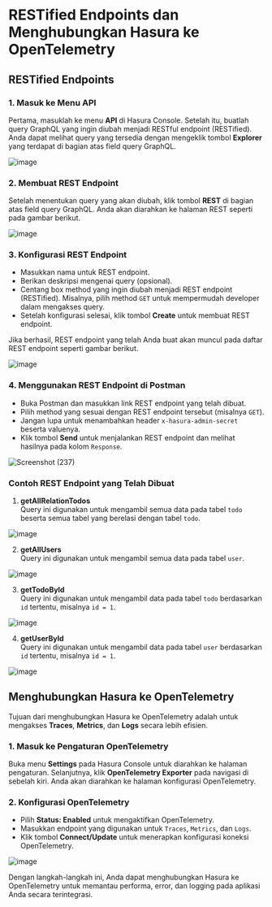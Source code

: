 # RESTified Endpoints dan Menghubungkan Hasura ke OpenTelemetry

## RESTified Endpoints

### 1. Masuk ke Menu API
Pertama, masuklah ke menu **API** di Hasura Console. Setelah itu, buatlah query GraphQL yang ingin diubah menjadi RESTful endpoint (RESTified). Anda dapat melihat query yang tersedia dengan mengeklik tombol **Explorer** yang terdapat di bagian atas field query GraphQL.

![image](https://github.com/user-attachments/assets/c41d8265-03cb-4903-b6f8-ed9e6f62c5a9)

  
### 2. Membuat REST Endpoint
Setelah menentukan query yang akan diubah, klik tombol **REST** di bagian atas field query GraphQL. Anda akan diarahkan ke halaman REST seperti pada gambar berikut.  

![image](https://github.com/user-attachments/assets/370d59d0-e1c2-49a5-95eb-6c92b9923dfe)

  
### 3. Konfigurasi REST Endpoint
- Masukkan nama untuk REST endpoint.
- Berikan deskripsi mengenai query (opsional).
- Centang box method yang ingin diubah menjadi REST endpoint (RESTified). Misalnya, pilih method `GET` untuk mempermudah developer dalam mengakses query.
- Setelah konfigurasi selesai, klik tombol **Create** untuk membuat REST endpoint.

Jika berhasil, REST endpoint yang telah Anda buat akan muncul pada daftar REST endpoint seperti gambar berikut.

![image](https://github.com/user-attachments/assets/26db2051-fd19-4f05-8205-9499eaceb849)

  
### 4. Menggunakan REST Endpoint di Postman
- Buka Postman dan masukkan link REST endpoint yang telah dibuat.
- Pilih method yang sesuai dengan REST endpoint tersebut (misalnya `GET`).
- Jangan lupa untuk menambahkan header `x-hasura-admin-secret` beserta valuenya.
- Klik tombol **Send** untuk menjalankan REST endpoint dan melihat hasilnya pada kolom `Response`.

![Screenshot (237)](https://github.com/user-attachments/assets/77b4fbec-33de-43f8-abdb-988b42a85a5a)


### Contoh REST Endpoint yang Telah Dibuat
1. **getAllRelationTodos**  
   Query ini digunakan untuk mengambil semua data pada tabel `todo` beserta semua tabel yang berelasi dengan tabel `todo`.

![image](https://github.com/user-attachments/assets/d6d970d1-611b-46f5-9996-d4c399d25520)

  
2. **getAllUsers**  
   Query ini digunakan untuk mengambil semua data pada tabel `user`.

![image](https://github.com/user-attachments/assets/1f9160f9-99bc-436f-bd46-344fa23a8ad1)

  
3. **getTodoById**  
   Query ini digunakan untuk mengambil data pada tabel `todo` berdasarkan `id` tertentu, misalnya `id = 1`.
  
![image](https://github.com/user-attachments/assets/6b4526ad-c741-48c2-be26-bfbe9f4c5031)

  
4. **getUserById**  
   Query ini digunakan untuk mengambil data pada tabel `user` berdasarkan `id` tertentu, misalnya `id = 1`.

![image](https://github.com/user-attachments/assets/be0e3b6a-6b19-4914-a44d-624d24bb5126)

  
## Menghubungkan Hasura ke OpenTelemetry

Tujuan dari menghubungkan Hasura ke OpenTelemetry adalah untuk mengakses **Traces**, **Metrics**, dan **Logs** secara lebih efisien.

### 1. Masuk ke Pengaturan OpenTelemetry
Buka menu **Settings** pada Hasura Console untuk diarahkan ke halaman pengaturan. Selanjutnya, klik **OpenTelemetry Exporter** pada navigasi di sebelah kiri. Anda akan diarahkan ke halaman konfigurasi OpenTelemetry.

### 2. Konfigurasi OpenTelemetry
- Pilih **Status: Enabled** untuk mengaktifkan OpenTelemetry.
- Masukkan endpoint yang digunakan untuk `Traces`, `Metrics`, dan `Logs`.
- Klik tombol **Connect/Update** untuk menerapkan konfigurasi koneksi OpenTelemetry.

![image](https://github.com/user-attachments/assets/8b383ee9-5cb6-474b-842f-87c9d0592f43)

  
Dengan langkah-langkah ini, Anda dapat menghubungkan Hasura ke OpenTelemetry untuk memantau performa, error, dan logging pada aplikasi Anda secara terintegrasi.
